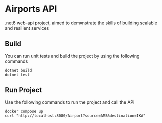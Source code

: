 # Airports API
.net6 web-api project, aimed to demonstrate the skills of building scalable and resilient services

## Build
You can run unit tests and build the project by using the following commands


```
dotnet build
dotnet test
```

## Run Project
Use the following commands to run the project and call the API
````
docker compose up
curl "http://localhost:8080/Airport?source=AMS&destination=IKA"
````
